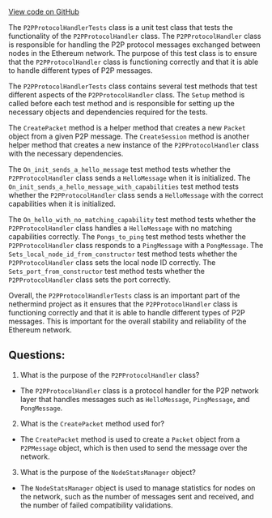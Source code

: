[View code on GitHub](https://github.com/nethermindeth/nethermind/Nethermind.Network.Test/P2P/P2PProtocolHandlerTests.cs)

The `P2PProtocolHandlerTests` class is a unit test class that tests the functionality of the `P2PProtocolHandler` class. The `P2PProtocolHandler` class is responsible for handling the P2P protocol messages exchanged between nodes in the Ethereum network. The purpose of this test class is to ensure that the `P2PProtocolHandler` class is functioning correctly and that it is able to handle different types of P2P messages.

The `P2PProtocolHandlerTests` class contains several test methods that test different aspects of the `P2PProtocolHandler` class. The `Setup` method is called before each test method and is responsible for setting up the necessary objects and dependencies required for the tests.

The `CreatePacket` method is a helper method that creates a new `Packet` object from a given P2P message. The `CreateSession` method is another helper method that creates a new instance of the `P2PProtocolHandler` class with the necessary dependencies.

The `On_init_sends_a_hello_message` test method tests whether the `P2PProtocolHandler` class sends a `HelloMessage` when it is initialized. The `On_init_sends_a_hello_message_with_capabilities` test method tests whether the `P2PProtocolHandler` class sends a `HelloMessage` with the correct capabilities when it is initialized.

The `On_hello_with_no_matching_capability` test method tests whether the `P2PProtocolHandler` class handles a `HelloMessage` with no matching capabilities correctly. The `Pongs_to_ping` test method tests whether the `P2PProtocolHandler` class responds to a `PingMessage` with a `PongMessage`. The `Sets_local_node_id_from_constructor` test method tests whether the `P2PProtocolHandler` class sets the local node ID correctly. The `Sets_port_from_constructor` test method tests whether the `P2PProtocolHandler` class sets the port correctly.

Overall, the `P2PProtocolHandlerTests` class is an important part of the nethermind project as it ensures that the `P2PProtocolHandler` class is functioning correctly and that it is able to handle different types of P2P messages. This is important for the overall stability and reliability of the Ethereum network.
## Questions: 
 1. What is the purpose of the `P2PProtocolHandler` class?
- The `P2PProtocolHandler` class is a protocol handler for the P2P network layer that handles messages such as `HelloMessage`, `PingMessage`, and `PongMessage`.

2. What is the `CreatePacket` method used for?
- The `CreatePacket` method is used to create a `Packet` object from a `P2PMessage` object, which is then used to send the message over the network.

3. What is the purpose of the `NodeStatsManager` object?
- The `NodeStatsManager` object is used to manage statistics for nodes on the network, such as the number of messages sent and received, and the number of failed compatibility validations.